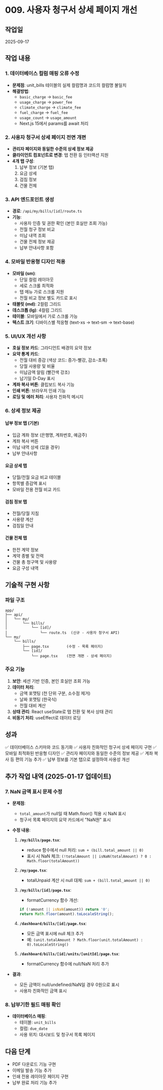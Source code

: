 # 009. 사용자 청구서 상세 페이지 개선

## 작업일
2025-09-17

## 작업 내용

### 1. 데이터베이스 컬럼 매핑 오류 수정
- **문제점**: unit_bills 테이블의 실제 컬럼명과 코드의 컬럼명 불일치
- **해결방법**:
  - `basic_charge` → `basic_fee`
  - `usage_charge` → `power_fee`
  - `climate_charge` → `climate_fee`
  - `fuel_charge` → `fuel_fee`
  - `usage_count` → `usage_amount`
  - Next.js 15에서 params를 await 처리

### 2. 사용자 청구서 상세 페이지 전면 개편
- **관리자 페이지와 동일한 수준의 상세 정보 제공**
- **클라이언트 컴포넌트로 변경**: 탭 전환 등 인터랙션 지원
- **4개 탭 구성**:
  1. 납부 정보 (기본 탭)
  2. 요금 상세
  3. 검침 정보
  4. 건물 전체

### 3. API 엔드포인트 생성
- **경로**: `/api/my/bills/[id]/route.ts`
- **기능**:
  - 사용자 인증 및 권한 확인 (본인 호실만 조회 가능)
  - 전월 청구 정보 비교
  - 미납 내역 조회
  - 건물 전체 정보 제공
  - 납부 안내사항 포함

### 4. 모바일 반응형 디자인 적용
- **모바일 (sm)**:
  - 단일 컬럼 레이아웃
  - 세로 스크롤 최적화
  - 탭 메뉴 가로 스크롤 지원
  - 전월 비교 정보 별도 카드로 표시
- **태블릿 (md)**: 2컬럼 그리드
- **데스크톱 (lg)**: 4컬럼 그리드
- **테이블**: 모바일에서 가로 스크롤 가능
- **텍스트 크기**: 디바이스별 적응형 (text-xs → text-sm → text-base)

### 5. UI/UX 개선 사항
- **호실 정보 카드**: 그라디언트 배경의 요약 정보
- **요약 통계 카드**:
  - 전월 대비 증감 (색상 코드: 증가-빨강, 감소-초록)
  - 당월 사용량 및 비율
  - 미납금액 알림 (빨간색 강조)
  - 납기일 D-Day 표시
- **계좌 복사 버튼**: 클립보드 복사 기능
- **인쇄 버튼**: 브라우저 인쇄 기능
- **로딩 및 에러 처리**: 사용자 친화적 메시지

### 6. 상세 정보 제공
#### 납부 정보 탭 (기본)
- 입금 계좌 정보 (은행명, 계좌번호, 예금주)
- 계좌 복사 버튼
- 미납 내역 상세 (있을 경우)
- 납부 안내사항

#### 요금 상세 탭
- 당월/전월 요금 비교 테이블
- 항목별 증감액 표시
- 모바일 전용 전월 비교 카드

#### 검침 정보 탭
- 전월/당월 지침
- 사용량 계산
- 검침일 안내

#### 건물 전체 탭
- 한전 계약 정보
- 계약 종별 및 전력
- 건물 총 청구액 및 사용량
- 요금 구성 내역

## 기술적 구현 사항

### 파일 구조
```
app/
├── api/
│   └── my/
│       └── bills/
│           └── [id]/
│               └── route.ts  (신규 - 사용자 청구서 API)
└── my/
    └── bills/
        ├── page.tsx        (수정 - 목록 페이지)
        └── [id]/
            └── page.tsx    (전면 개편 - 상세 페이지)
```

### 주요 기능
1. **보안**: 세션 기반 인증, 본인 호실만 조회 가능
2. **데이터 처리**:
   - 금액 포맷팅 (천 단위 구분, 소수점 제거)
   - 날짜 포맷팅 (한국식)
   - 전월 대비 계산
3. **상태 관리**: React useState로 탭 전환 및 복사 상태 관리
4. **비동기 처리**: useEffect로 데이터 로딩

## 성과
✅ 데이터베이스 스키마와 코드 동기화
✅ 사용자 친화적인 청구서 상세 페이지 구현
✅ 모바일 최적화된 반응형 디자인
✅ 관리자 페이지와 동일한 수준의 정보 제공
✅ 계좌 복사 등 편의 기능 추가
✅ 납부 정보를 기본 탭으로 설정하여 사용성 개선

## 추가 작업 내역 (2025-01-17 업데이트)

### 7. NaN 금액 표시 문제 수정
- **문제점**:
  - `total_amount`가 null일 때 Math.floor() 적용 시 NaN 표시
  - 청구서 목록 페이지의 요약 카드에서 "NaN원" 표시

- **수정 내용**:
  1. **`/my/bills/page.tsx`**:
     - reduce 함수에서 null 처리: `sum + (bill.total_amount || 0)`
     - 표시 시 NaN 체크: `(!totalAmount || isNaN(totalAmount) ? 0 : Math.floor(totalAmount))`

  2. **`/my/page.tsx`**:
     - totalUnpaid 계산 시 null 대체: `sum + (bill.total_amount || 0)`

  3. **`/my/bills/[id]/page.tsx`**:
     - formatCurrency 함수 개선:
     ```typescript
     if (!amount || isNaN(amount)) return '0';
     return Math.floor(amount).toLocaleString();
     ```

  4. **`/dashboard/bills/[id]/page.tsx`**:
     - 모든 금액 표시에 null 체크 추가
     - 예: `(unit.totalAmount ? Math.floor(unit.totalAmount) : 0).toLocaleString()`

  5. **`/dashboard/bills/[id]/units/[unitId]/page.tsx`**:
     - formatCurrency 함수에 null/NaN 처리 추가

- **결과**:
  - 모든 금액이 null/undefined/NaN일 경우 0원으로 표시
  - 사용자 친화적인 금액 표시

### 8. 납부기한 필드 매핑 확인
- **데이터베이스 매핑**:
  - 테이블: `unit_bills`
  - 컬럼: `due_date`
  - 사용 위치: 대시보드 및 청구서 목록 페이지

## 다음 단계
- PDF 다운로드 기능 구현
- 이메일 발송 기능 추가
- 인쇄 전용 레이아웃 페이지 구현
- 납부 완료 처리 기능 추가